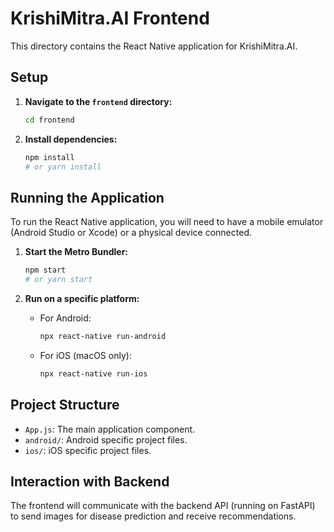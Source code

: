 # KrishiMitra.AI Frontend

This directory contains the React Native application for KrishiMitra.AI.

## Setup

1.  **Navigate to the `frontend` directory:**
    ```bash
    cd frontend
    ```

2.  **Install dependencies:**
    ```bash
    npm install
    # or yarn install
    ```

## Running the Application

To run the React Native application, you will need to have a mobile emulator (Android Studio or Xcode) or a physical device connected.

1.  **Start the Metro Bundler:**
    ```bash
    npm start
    # or yarn start
    ```

2.  **Run on a specific platform:**
    -   For Android:
        ```bash
        npx react-native run-android
        ```
    -   For iOS (macOS only):
        ```bash
        npx react-native run-ios
        ```

## Project Structure

-   `App.js`: The main application component.
-   `android/`: Android specific project files.
-   `ios/`: iOS specific project files.

## Interaction with Backend

The frontend will communicate with the backend API (running on FastAPI) to send images for disease prediction and receive recommendations.
